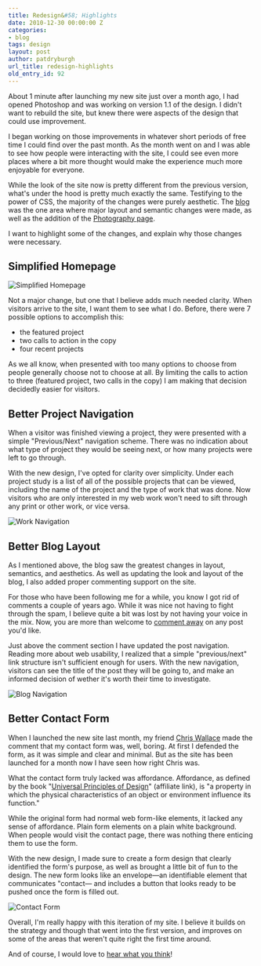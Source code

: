 ```yaml
---
title: Redesign&#58; Highlights
date: 2010-12-30 00:00:00 Z
categories:
- blog
tags: design
layout: post
author: patdryburgh
url_title: redesign-highlights
old_entry_id: 92
---
```


About 1 minute after launching my new site just over a month ago, I had opened Photoshop and was working on version 1.1 of the design. I didn't want to rebuild the site, but knew there were aspects of the design that could use improvement.

I began working on those improvements in whatever short periods of free time I could find over the past month. As the month went on and I was able to see how people were interacting with the site, I could see even more places where a bit more thought would make the experience much more enjoyable for everyone.

While the look of the site now is pretty different from the previous version, what's under the hood is pretty much exactly the same. Testifying to the power of CSS, the majority of the changes were purely aesthetic. The [blog](http://patdryburgh.com/blog) was the one area where major layout and semantic changes were made, as well as the addition of the [Photography page](http://patdryburgh.com/photography).

I want to highlight some of the changes, and explain why those changes were necessary. 

## Simplified Homepage

<img src="{{ site.url }}/images/uploads/homepage.jpg" alt="Simplified Homepage" />

Not a major change, but one that I believe adds much needed clarity. When visitors arrive to the site, I want them to see what I do. Before, there were 7 possible options to accomplish this: 

- the featured project
- two calls to action in the copy
- four recent projects

As we all know, when presented with too many options to choose from people generally choose not to choose at all.  By limiting the calls to action to three (featured project, two calls in the copy) I am making that decision decidedly easier for visitors.

## Better Project Navigation

When a visitor was finished viewing a project, they were presented with a simple "Previous/Next" navigation scheme. There was no indication about what type of project they would be seeing next, or how many projects were left to go through.

With the new design, I've opted for clarity over simplicity. Under each project study is a list of all of the possible projects that can be viewed, including the name of the project and the type of work that was done. Now visitors who are only interested in my web work won't need to sift through any print or other work, or vice versa.

<img src="{{ site.url }}/images/uploads/worknavigation.jpg" alt="Work Navigation" />

## Better Blog Layout

As I mentioned above, the blog saw the greatest changes in layout, semantics, and aesthetics. As well as updating the look and layout of the blog, I also added proper commenting support on the site. 

For those who have been following me for a while, you know I got rid of comments a couple of years ago. While it was nice not having to fight through the spam, I believe quite a bit was lost by not having your voice in the mix. Now, you are more than welcome to <a href="#comments">comment away</a> on any post you'd like.

Just above the comment section I have updated the post navigation. Reading more about web usability, I realized that a simple "previous/next" link structure isn't sufficient enough for users. With the new navigation, visitors can see the title of the post they will be going to, and make an informed decision of wether it's worth their time to investigate. 

<img src="{{ site.url }}/images/uploads/blognavigation.jpg" alt="Blog Navigation" />

## Better Contact Form

When I launched the new site last month, my friend [Chris Wallace](http://chris-wallace.com) made the comment that my contact form was, well, boring. At first I defended the form, as it was simple and clear and minimal. But as the site has been launched for a month now I have seen how right Chris was.

What the contact form truly lacked was affordance. Affordance, as defined by the book "[Universal Principles of Design](http://www.amazon.com/gp/product/1592530079?ie=UTF8&tag=patdryb-20&linkCode=as2&camp=1789&creative=390957&creativeASIN=1592530079)" <span class="affl">(affiliate link)</span>, is "a property in which the physical characteristics of an object or environment influence its function."

While the original form had normal web form-like elements, it lacked any sense of affordance. Plain form elements on a plain white background. When people would visit the contact page, there was nothing there enticing them to use the form.

With the new design, I made sure to create a form design that clearly identified the form's purpose, as well as brought a little bit of fun to the design. The new form looks like an envelope—an identifiable element that communicates "contact— and includes a button that looks ready to be pushed once the form is filled out.

<img src="{{ site.url }}/images/uploads/Screen_shot_2010-12-30_at_3.25.01_PM.png" alt="Contact Form" />

Overall, I'm really happy with this iteration of my site. I believe it builds on the strategy and though that went into the first version, and improves on some of the areas that weren't quite right the first time around.

And of course, I would love to <a href="http://patdryburgh.com/blog/redesign-highlights/#comments">hear what you think</a>!
